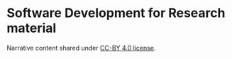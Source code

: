 # Software Development for Research material

Narrative content shared under [CC-BY 4.0 license](https://creativecommons.org/licenses/by/4.0/).
